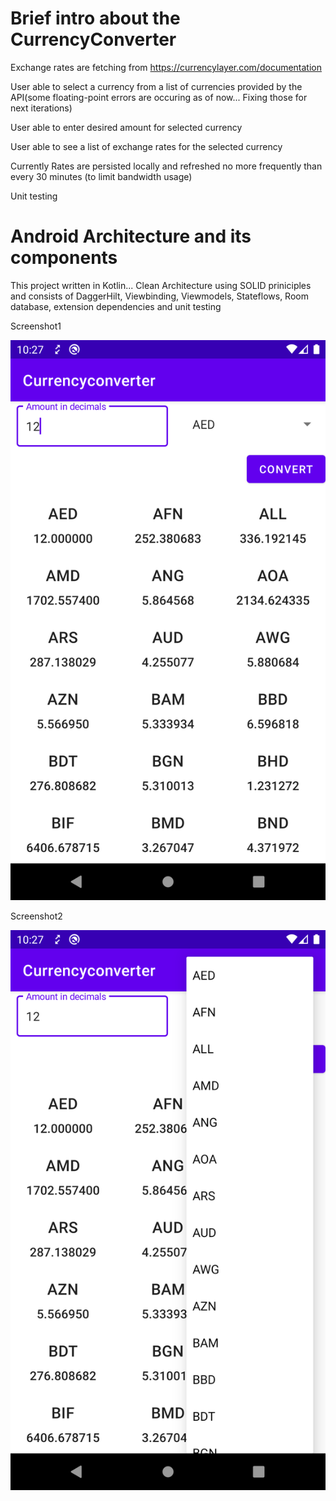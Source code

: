 # Brief intro about the CurrencyConverter

Exchange rates are fetching from https://currencylayer.com/documentation

User able to select a currency from a list of currencies provided by the API(some floating-point errors are occuring as of now... Fixing those for next iterations)

User able to enter desired amount for selected currency

User able to see a list of exchange rates for the selected currency

Currently Rates are persisted locally and refreshed no more frequently than every 30 minutes (to limit bandwidth usage)

Unit testing

# Android Architecture and its components

This project written in Kotlin... Clean Architecture using SOLID priniciples and consists of DaggerHilt, Viewbinding, Viewmodels, Stateflows, Room database, extension dependencies and unit testing

Screenshot1

![Screenshot](/assests/currencyconverter.png)

Screenshot2

![Screenshot](/assests/currencyconverter2.png)

